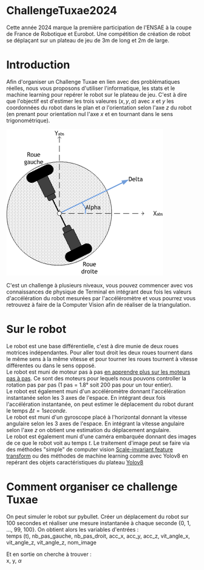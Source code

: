 # ChallengeTuxae2024  
Cette année 2024 marque la première participation de l'ENSAE à la coupe de France de Robotique et Eurobot. Une compétition de création de robot se déplaçant sur un plateau de jeu de 3m de long et 2m de large.  

# Introduction
Afin d'organiser un Challenge Tuxae en lien avec des problématiques réelles, nous vous proposons d'utiliser l'informatique, les stats et le machine learning pour repérer le robot sur le plateau de jeu. C'est à dire que l'objectif est d'estimer les trois valeures $(x, y, \alpha)$ avec $x$ et $y$ les coordonnées du robot dans le plan et $\alpha$ l'orientation selon l'axe $z$ du robot (en prenant pour orientation nul l'axe $x$ et en tournant dans le sens trigonométrique).  

![Schéma explicatif](RobotDifferentiel.png)

C'est un challenge à plusieurs niveaux, vous pouvez commencer avec vos connaissances de physique de Terminal en intégrant deux fois les valeurs d'accélération du robot mesurées par l'accéléromètre et vous pourrez vous retrouvez à faire de la Computer Vision afin de réaliser de la triangulation.  

# Sur le robot
Le robot est une base différentielle, c'est à dire munie de deux roues motrices indépendantes. Pour aller tout droit les deux roues tournent dans le même sens à la même vitesse et pour tourner les roues tournent à vitesse différentes ou dans le sens opposé.  
Le robot est muni de moteur pas à pas [en apprendre plus sur les moteurs pas à pas](https://youtu.be/eyqwLiowZiU?si=CtTXujWScu991Usb). Ce sont des moteurs pour lequels nous pouvons controller la rotation pas par pas (1 pas = 1.8° soit 200 pas pour un tour entier).  
Le robot est également muni d'un accéléromètre donnant l'accélération instantanée selon les 3 axes de l'espace. En intégrant deux fois l'accélération instantanée, on peut estimer le déplacement du robot durant le temps $\Delta t = 1 seconde$.  
Le robot est muni d'un gyroscope placé à l'horizontal donnant la vitesse angulaire selon les 3 axes de l'espace. En intégrant la vitesse angulaire selon l'axe $z$ on obtient une estimation du déplacement angulaire.   
Le robot est également muni d'une caméra embarquée donnant des images de ce que le robot voit au temps $t$. Le traitement d'image peut se faire via des méthodes "simple" de computer vision [Scale-invariant feature transform](https://fr.wikipedia.org/wiki/Scale-invariant_feature_transform) ou des méthodes de machine learning comme avec Yolov8 en repérant des objets caractéristiques du plateau [Yolov8]()

# Comment organiser ce challenge Tuxae
On peut simuler le robot sur pybullet. Créer un déplacement du robot sur 100 secondes et réaliser une mesure instantanée à chaque seconde {0, 1, ..., 99, 100}. On obtient alors les variables d'entrées :  
temps (t), nb_pas_gauche, nb_pas_droit, acc_x, acc_y, acc_z, vit_angle_x, vit_angle_z, vit_angle_z, nom_image    

Et en sortie on cherche à trouver :  
x, y, $\alpha$


